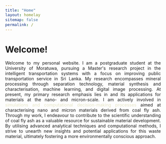 ```yaml
---
title: "Home"
layout: homelay
sitemap: false
permalink: /
---
```


<style>
code {padding: 6px 8px; font-size: 90%}
</style>

<div class="row" style="text-align:justify">

# Welcome!

Welcome to my personal website. I am a postgraduate student at the University of Moratuwa, pursuing a Master's research project in the intelligent transportation systems with a focus on improving public transportation service in Sri Lanka. My research encompasses mineral processing through separation technology, material synthesis and characterisation, machine learning, and digital image processing. At present, my primary research emphasis lies in <span style="color:#E5E3C4;"></span> and its applications for materials at the nano- and micron-scale. I am actively involved in <span style="color:#E5E3C4;">simulations and computational decision-making processes</span> aimed at characterising nano and micron materials derived from coal fly ash. Through my work, I endeavour to contribute to the scientific understanding of coal fly ash as a valuable resource for sustainable material development. By utilising advanced analytical techniques and computational methods, I strive to unearth new insights and potential applications for this waste material, ultimately fostering a more environmentally conscious approach.


</div>